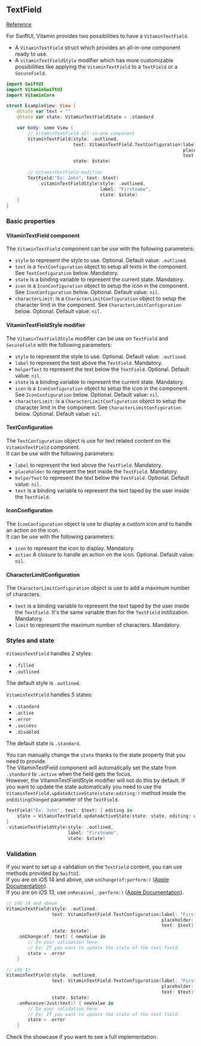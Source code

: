 ## TextField
[Reference](https://www.decathlon.design/726f8c765/p/31121d-text-input/b/68557b)

For SwiftUI, Vitamin provides two possibilities to have a `VitaminTextField`.  
- A `VitaminTextField` struct which provides an all-in-one component ready to use.  
- A `vitaminTextFieldStyle` modifier which has more customizable possibilities like applying the `VitaminTextField` to a `TextField` or a `SecureField`.  

```swift
import SwiftUI
import VitaminSwiftUI
import VitaminCore

struct ExampleView: View {
    @State var text = ""
    @State var state: VitaminTextFieldState = .standard

    var body: some View {
        // VitaminTextField all-in-one component
        VitaminTextField(style: .outlined,
                         text: VitaminTextField.TextConfiguration(label: "Firstname",
                                                                  placeholder: "Ex: John",
                                                                  text: $text),
                         state: $state)
        
        // VitaminTextField modifier
        TextField("Ex: John", text: $text)
            .vitaminTextFieldStyle(style: .outlined,
                                   label: "Firstname",
                                   state: $state)
    }
}
```

### Basic properties

#### VitaminTextField component

The `VitaminTextField` component can be use with the following parameters:  
- `style` to represent the style to use. Optional. Default value: `.outlined`.  
- `text` is a `TextConfiguration` object to setup all texts in the component. See `TextConfiguration` below. Mandatory.  
- `state` is a binding variable to represent the current state. Mandatory.  
- `icon` is a `IconConfiguration` object to setup the icon in the component. See `IconConfiguration` below. Optional. Default value: `nil`.  
- `characterLimit`:  is a `CharacterLimitConfiguration` object to setup the character limit in the component. See `CharacterLimitConfiguration` below. Optional. Default value: `nil`.  

#### VitaminTextFieldStyle modifier

The `VitaminTextFieldStyle` modifier can be use on `TextField` and `SecureField` with the following parameters:  
- `style` to represent the style to use. Optional. Default value: `.outlined`.  
- `label` to represent the text above the `TextField`. Mandatory.  
- `helperText` to represent the text below the `TextField`. Optional. Default value: `nil`.  
- `state` is a binding variable to represent the current state. Mandatory.  
- `icon` is a `IconConfiguration` object to setup the icon in the component. See `IconConfiguration` below. Optional. Default value: `nil`.  
- `characterLimit`:  is a `CharacterLimitConfiguration` object to setup the character limit in the component. See `CharacterLimitConfiguration` below. Optional. Default value: `nil`.  

#### TextConfiguration

The `TextConfiguration` object is use for text related content on the `VitaminTextField` component.  
It can be use with the following parameters:  
- `label` to represent the text above the `TextField`. Mandatory.  
- `placeholder` to represent the text inside the `TextField`. Mandatory.  
- `helperText` to represent the text below the `TextField`. Optional. Default value: `nil`.  
- `text` is a binding variable to represent the text taped by the user inside the `TextField`.  

#### IconConfiguration

The `IconConfiguration` object is use to display a custom icon and to handle an action on the icon.  
It can be use with the following parameters:  
- `icon` to represent the icon to display. Mandatory.  
- `action` A closure to handle an action on the icon. Optional. Default value: `nil`.  

#### CharacterLimitConfiguration

The `CharacterLimitConfiguration` object is use to add a maximum number of characters.  
- `text` is a binding variable to represent the text taped by the user inside the `TextField`. It's the same variable than for the `TextField` initilization. Mandatory.  
- `limit` to represent the maximum number of characters. Mandatory.  

### Styles and state

`VitaminTextField` handles 2 styles:  
- `.filled`  
- `.outlined`  

The default style is `.outlined`.  

`VitaminTextField` handles 5 states:  
- `.standard`  
- `.active`  
- `.error`  
- `.success`  
- `.disabled`  

The default state is `.standard`.  

You can manually change the `state` thanks to the state property that you need to provide.  
The VitaminTextField component will automatically set the state from `.standard` to `.active` when the field gets the focus.  
However, the VitaminTextFieldStyle modifier will not do this by default. If you want to update the state automatically you need to use the `VitaminTextField.updateActiveState(state:editing:)` method inside the `onEditingChanged` parameter of the `TextField`.  

```swift
TextField("Ex: John", text: $text) { editing in
    state = VitaminTextField.updateActiveState(state: state, editing: editing)
}
.vitaminTextFieldStyle(style: .outlined,
                       label: "Firstname",
                       state: $state)
```

### Validation

If you want to set up a validation on the `TextField` content, you can use methods provided by `SwiftUI`.  
If you are on iOS 14 and above, use `onChange(of:perform:)` ([Apple Documentation](https://developer.apple.com/documentation/swiftui/list/onchange(of:perform:))).  
If you are on iOS 13, use `onReceive(_:perform:)` ([Apple Documentation](https://developer.apple.com/documentation/swiftui/view/onreceive(_:perform:))).  

```swift
// iOS 14 and above
VitaminTextField(style: .outlined,
                 text: VitaminTextField.TextConfiguration(label: "Firstname",
                                                          placeholder: "Ex: John",
                                                          text: $text),
                 state: $state)
    .onChange(of: text) { newValue in
        // Do your validation here.
        // Ex: If you want to update the state of the text field.
        state = .error
    }

// iOS 13
VitaminTextField(style: .outlined,
                 text: VitaminTextField.TextConfiguration(label: "Firstname",
                                                          placeholder: "Ex: John",
                                                          text: $text),
                 state: $state)
    .onReceive(Just(text)) { newValue in
        // Do your validation here.
        // Ex: If you want to update the state of the text field.
        state = .error
    }
```

Check the showcase if you want to see a full implementation.
